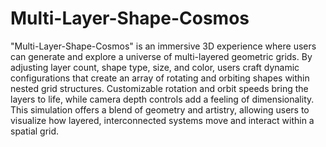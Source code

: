# Multi-Layer-Shape-Cosmos
"Multi-Layer-Shape-Cosmos" is an immersive 3D experience where users can generate and explore a universe of multi-layered geometric grids. By adjusting layer count, shape type, size, and color, users craft dynamic configurations that create an array of rotating and orbiting shapes within nested grid structures. Customizable rotation and orbit speeds bring the layers to life, while camera depth controls add a feeling of dimensionality. This simulation offers a blend of geometry and artistry, allowing users to visualize how layered, interconnected systems move and interact within a spatial grid.
